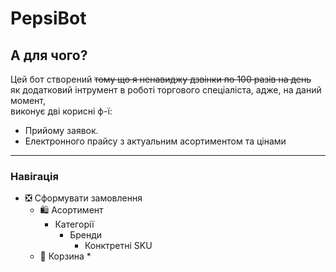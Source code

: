 # PepsiBot
## А для чого?
Цей бот створений ~~тому що я ненавиджу дзвінки по 100 разів на день~~  
як додатковий інтрумент в роботі торгового спеціаліста, адже, на даний момент,  
виконує дві корисні ф-ї:
- Прийому заявок.
- Електронного прайсу з актуальним асортиментом та цінами
---
### Навігація
* ❎ Сформувати замовлення
    * 🛍️ Асортимент
        * Категорії
            * Бренди
                * Конктретні SKU
    * 🛒 Корзина
      * 